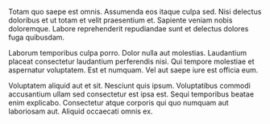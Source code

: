 Totam quo saepe est omnis. Assumenda eos itaque culpa sed. Nisi delectus doloribus et ut totam et velit praesentium et. Sapiente veniam nobis doloremque. Labore reprehenderit repudiandae sunt et delectus dolores fuga quibusdam.
 Laborum temporibus culpa porro. Dolor nulla aut molestias. Laudantium placeat consectetur laudantium perferendis nisi. Qui tempore molestiae et aspernatur voluptatem. Est et numquam. Vel aut saepe iure est officia eum.
 Voluptatem aliquid aut et sit. Nesciunt quis ipsum. Voluptatibus commodi accusantium ullam sed consectetur est ipsa est. Sequi temporibus beatae enim explicabo. Consectetur atque corporis qui quo numquam aut laboriosam aut. Aliquid occaecati omnis ex.